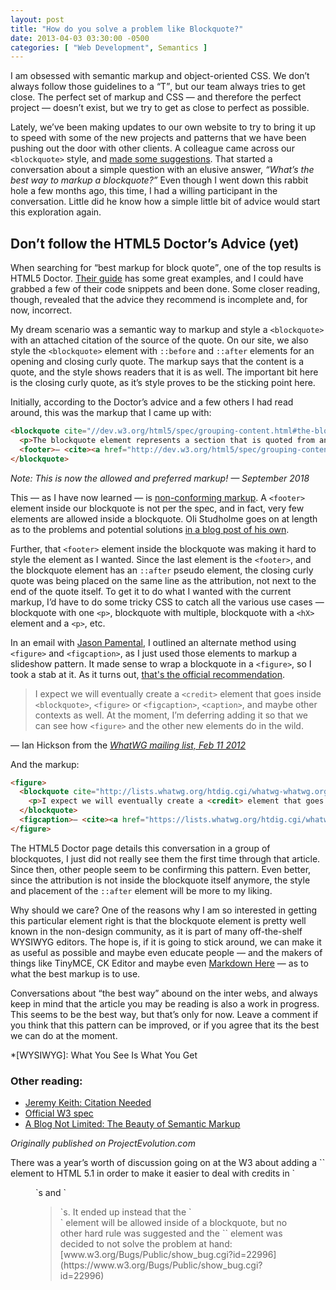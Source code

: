 ```yaml
---
layout: post
title: "How do you solve a problem like Blockquote?"
date: 2013-04-03 03:30:00 -0500
categories: [ "Web Development", Semantics ]
---
```


I am obsessed with semantic markup and object-oriented CSS. We don’t always follow those guidelines to a <q>T</q>, but our team always tries to get close. The perfect set of markup and CSS — and therefore the perfect project — doesn’t exist, but we try to get as close to perfect as possible.

Lately, we’ve been making updates to our own website to try to bring it up to speed with some of the new projects and patterns that we have been pushing out the door with other clients. A colleague came across our `<blockquote>` style, and [made some suggestions](https://twitter.com/jpamental/status/318825195479633920). That started a conversation about a simple question with an elusive answer, *<q>What’s the best way to markup a blockquote?</q>* Even though I went down this rabbit hole a few months ago, this time, I had a willing participant in the conversation. Little did he know how a simple little bit of advice would start this exploration again. 

## Don’t follow the HTML5 Doctor’s Advice (yet)

When searching for <q>best markup for block quote</q>, one of the top results is HTML5 Doctor. [Their guide](https://html5doctor.com/blockquote-q-cite/) has some great examples, and I could have grabbed a few of their code snippets and been done. Some closer reading, though, revealed that the advice they recommend is incomplete and, for now, incorrect.

My dream scenario was a semantic way to markup and style a `<blockquote>` with an attached citation of the source of the quote. On our site, we also style the `<blockquote>` element with `::before` and `::after` elements for an opening and closing curly quote. The markup says that the content is a quote, and the style shows readers that it is as well. The important bit here is the closing curly quote, as it’s style proves to be the sticking point here.

Initially, according to the Doctor’s advice and a few others I had read around, this was the markup that I came up with:

```html
<blockquote cite="//dev.w3.org/html5/spec/grouping-content.html#the-blockquote-element">
  <p>The blockquote element represents a section that is quoted from another source.</p>
  <footer>— <cite><a href="http://dev.w3.org/html5/spec/grouping-content.html#the-blockquote-element" title="4.5 Grouping content — HTML5">W3C HTML5 specification</a></cite></footer>
</blockquote>
```

*Note: This is now the allowed and preferred markup! — September 2018*

This — as I have now learned — is [non-conforming markup](https://www.w3.org/Bugs/Public/show_bug.cgi?id=13082). A `<footer>` element inside our blockquote is not per the spec, and in fact, very few elements are allowed inside a blockquote. Oli Studholme goes on at length as to the problems and potential solutions [in a blog post of his own](https://oli.jp/2011/blockquote/).

Further, that `<footer>` element inside the blockquote was making it hard to style the element as I wanted. Since the last element is the `<footer>`, and the blockquote element has an `::after` pseudo element, the closing curly quote was being placed on the same line as the attribution, not next to the end of the quote itself. To get it to do what I wanted with the current markup, I’d have to do some tricky CSS to catch all the various use cases — blockquote with one `<p>`, blockquote with multiple, blockquote with a `<hX>` element and a `<p>`, etc.

In an email with [Jason Pamental](https://twitter.com/jpamental), I outlined an alternate method using `<figure>` and `<figcaption>`, as I just used those elements to markup a slideshow pattern. It made sense to wrap a blockquote in a `<figure>`, so I took a stab at it. As it turns out, [that's the official recommendation](https://www.w3.org/TR/html5/grouping-content.html#the-blockquote-element).

> I expect we will eventually create a `<credit>` element that goes inside `<blockquote>`, `<figure>` or `<figcaption>`, `<caption>`, and maybe other contexts as well. At the moment, I’m deferring adding it so that we can see how `<figure>` and the other new elements do in the wild.

— Ian Hickson from the <cite>[WhatWG mailing list, Feb 11 2012](https://lists.whatwg.org/htdig.cgi/whatwg-whatwg.org/2012-February/034822.html)</cite>

And the markup:

```html
<figure>
  <blockquote cite="http://lists.whatwg.org/htdig.cgi/whatwg-whatwg.org/2012-February/034822.html">
    <p>I expect we will eventually create a <credit> element that goes inside <blockquote>, <figure> or <figcaption>, <caption>, and maybe other contexts as well. At the moment, I'm deferring adding it so that we can see how <figure> and the other new elements do in the wild.</p>
  </blockquote>
  <figcaption>— <cite><a href="https://lists.whatwg.org/htdig.cgi/whatwg-whatwg.org/2012-February/034822.html">Ian Hickson</a></cite></figcaption>
</figure>
```

The HTML5 Doctor page details this conversation in a group of blockquotes, I just did not really see them the first time through that article. Since then, other people seem to be confirming this pattern. Even better, since the attribution is not inside the blockquote itself anymore, the style and placement of the `::after` element will be more to my liking.

Why should we care? One of the reasons why I am so interested in getting this particular element right is that the blockquote element is pretty well known in the non-design community, as it is part of many off-the-shelf WYSIWYG editors. The hope is, if it is going to stick around, we can make it as useful as possible and maybe even educate people — and the makers of things like TinyMCE, CK Editor and maybe even [Markdown Here](https://www.crypti.cc/markdown-here/) — as to what the best markup is to use.

Conversations about <q>the best way</q> abound on the inter webs, and always keep in mind that the article you may be reading is also a work in progress. This seems to be the best way, but that’s only for now. Leave a comment if you think that this pattern can be improved, or if you agree that its the best we can do at the moment.

*[WYSIWYG]: What You See Is What You Get

### Other reading: 

+ [Jeremy Keith: Citation Needed](https://adactio.com/journal/4675/)
+ [Official W3 spec](https://www.w3.org/TR/html5/grouping-content.html#the-blockquote-element)
+ [A Blog Not Limited: The Beauty of Semantic Markup](https://ablognotlimited.com/index.php/articles/the-beauty-of-semantic-markup-part-1-quotes-citations/)

*Originally published on ProjectEvolution.com*

<aside class="archive__statement">
There was a year’s worth of discussion going on at the W3 about adding a `<credit>` element to HTML 5.1 in order to make it easier to deal with credits in `<figure>`s and `<blockquote>`s. It ended up instead that the `<footer>` element will be allowed inside of a blockquote, but no other hard rule was suggested and the `<credit>` element was decided to not solve the problem at hand: [www.w3.org/Bugs/Public/show_bug.cgi?id=22996](https://www.w3.org/Bugs/Public/show_bug.cgi?id=22996)
</aside>